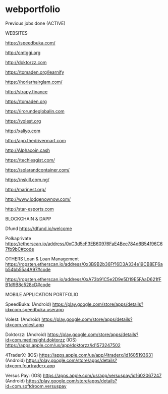 # webportfolio
Previous jobs done (ACTIVE)


WEBSITES

https://speedbuka.com/

http://cmtggi.org

http://doktorzz.com

https://tomaden.org/learnify

https://horlarhairglam.com/

http://strapy.finance

https://tomaden.org

https://irorundeglobalin.com

https://volest.org

http://xaliyo.com

http://app.thedrivermart.com

http://Alphacoin.cash

https://techiesgist.com/

https://solarandcontainer.com/

https://nskill.com.ng/

http://marinest.org/

http://www.lodgenownow.com/

http://star-esports.com



BLOCKCHAIN & DAPP

Dfund
https://dfund.io/welcome

Polkaprivate
https://etherscan.io/address/0xC3d5cF3EB60976FaE4Bee784d6B54f96C67fb9bC#code

OTHERS
Loan & Loan Management
https://ropsten.etherscan.io/address/0x3B9B2b36Ff16D3A334e19CB8EF6ab54bb55a4A97#code

https://ropsten.etherscan.io/address/0xA73b91C5e2D9e5D19E5FAaD621fFB1d9B8c528cD#code




MOBILE APPLICATION PORTFOLIO


SpeedBuka:
(Android) https://play.google.com/store/apps/details?id=com.speedbuka.userapp


Volest:
(Android) https://play.google.com/store/apps/details?id=com.volest.app


Doktorzz:
(Android) https://play.google.com/store/apps/details?id=com.medinsight.doktorzz
(IOS) https://apps.apple.com/us/app/doktorzz/id1573247502


4TraderX:
(IOS) https://apps.apple.com/us/app/4traderx/id1605193631
(Android) https://play.google.com/store/apps/details?id=com.fourtraderx.app


Versus Pay:
(IOS) https://apps.apple.com/us/app/versuspay/id1602067247
(Android) https://play.google.com/store/apps/details?id=com.softdroom.versuspay
